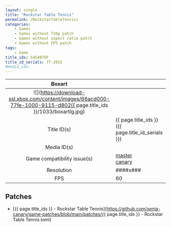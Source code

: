 ```yaml
---
layout: single
title: "Rockstar Table Tennis"
permalink: /RockstarTableTennis/
categories:
    - Games
    - Games without 720p patch
    - Games without aspect ratio patch
    - Games without FPS patch
tags:
    - Game
title_ids: 545407DF
title_id_serials: TT-2015
#media_ids:
---
```


| Boxart                      |                                                                                        |
| :----:                      | :-                                                                                     |
| ![](https://download-ssl.xbox.com/content/images/66acd000-77fe-1000-9115-d802{{ page.title_ids }}/1033/boxartlg.jpg) |
| Title ID(s)                 | {{ page.title_ids }} ({{ page.title_id_serials }})                                     |
| Media ID(s)                 |                                                                    |
| Game compatibility issue(s) | [master](https://github.com/xenia-project/game-compatibility/issues/)<br>[canary](https://github.com/xenia-canary/game-compatibility/issues/) |
| Resolution                  | ####x###                                                                               |
| FPS                         | 60                                                                                     |

## Patches
* [{{ page.title_ids }} - Rockstar Table Tennis](https://github.com/xenia-canary/game-patches/blob/main/patches/{{ page.title_ids }} - Rockstar Table Tennis.toml)

<!--This page was generated by a script. You can remove this comment once the page is verified to be free of mistakes.-->
